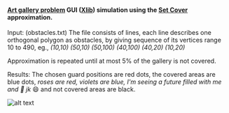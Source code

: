 #### [Art gallery problem](https://en.wikipedia.org/wiki/Art_gallery_problem) GUI ([Xlib](https://en.wikipedia.org/wiki/Xlib)) simulation using the [Set Cover](https://en.wikipedia.org/wiki/Set_cover_problem) approximation.

Input: (obstacles.txt) The file consists of lines, each line describes one orthogonal polygon as obstacles, by giving sequence of its vertices range 10 to 490, eg., *(10,10) (50,10) (50,100) (40,100) (40,20) (10,20)*

Approximation is repeated until at most 5% of the gallery is not covered.

Results: The chosen guard positions are red dots, the covered areas are blue dots, *roses are red, violets are blue, I'm seeing a future filled with me and :pizza: jk* :smile: and not covered areas are black.

![alt text](https://github.com/NikaTsanka/ "Mode: Command-Line")